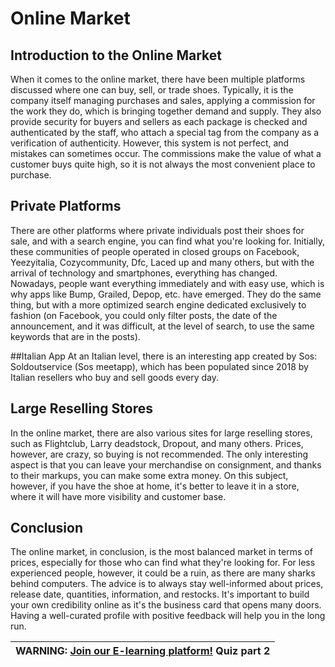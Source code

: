 # Online Market

## Introduction to the Online Market
When it comes to the online market, there have been multiple platforms discussed where one can buy, sell, or trade shoes. Typically, it is the company itself managing purchases and sales, applying a commission for the work they do, which is bringing together demand and supply. They also provide security for buyers and sellers as each package is checked and authenticated by the staff, who attach a special tag from the company as a verification of authenticity. However, this system is not perfect, and mistakes can sometimes occur. The commissions make the value of what a customer buys quite high, so it is not always the most convenient place to purchase.

## Private Platforms
There are other platforms where private individuals post their shoes for sale, and with a search engine, you can find what you're looking for. Initially, these communities of people operated in closed groups on Facebook, Yeezyitalia, Cozycommunity, Dfc, Laced up and many others, but with the arrival of technology and smartphones, everything has changed. Nowadays, people want everything immediately and with easy use, which is why apps like Bump, Grailed, Depop, etc. have emerged. They do the same thing, but with a more optimized search engine dedicated exclusively to fashion (on Facebook, you could only filter posts, the date of the announcement, and it was difficult, at the level of search, to use the same keywords that are in the posts).

##Italian App
At an Italian level, there is an interesting app created by Sos: Soldoutservice (Sos meetapp), which has been populated since 2018 by Italian resellers who buy and sell goods every day.

## Large Reselling Stores
In the online market, there are also various sites for large reselling stores, such as Flightclub, Larry deadstock, Dropout, and many others. Prices, however, are crazy, so buying is not recommended. The only interesting aspect is that you can leave your merchandise on consignment, and thanks to their markups, you can make some extra money. On this subject, however, if you have the shoe at home, it's better to leave it in a store, where it will have more visibility and customer base.

## Conclusion
The online market, in conclusion, is the most balanced market in terms of prices, especially for those who can find what they're looking for. For less experienced people, however, it could be a ruin, as there are many sharks behind computers. The advice is to always stay well-informed about prices, release date, quantities, information, and restocks. It's important to build your own credibility online as it's the business card that opens many doors. Having a well-curated profile with positive feedback will help you in the long run.

| WARNING: <a href="http://localhost:8080" target="_blank">Join our E-learning platform!</a> Quiz part 2 |
| --- |